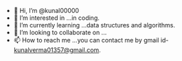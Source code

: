 - 👋 Hi, I’m @kunal00000
- 👀 I’m interested in ...in coding.
- 🌱 I’m currently learning ...data structures and algorithms.
- 💞️ I’m looking to collaborate on ...
- 📫 How to reach me ...you can contact me by gmail id- kunalverma01357@gmail.com.

<!---
kunal00000/kunal00000 is a ✨ special ✨ repository because its `README.md` (this file) appears on your GitHub profile.
You can click the Preview link to take a look at your changes.
--->
